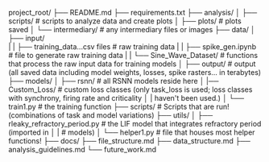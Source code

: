 project_root/
├── README.md
├── requirements.txt
├── analysis/
│   ├── scripts/                # scripts to analyze data and create plots
│   ├── plots/                  # plots saved
│   └── intermediary/           # any intermediary files or images 
├── data/
│   ├── input/           
|   |   ├── training_data...csv files   # raw training data
|   |   ├── spike_gen.ipynb             # file to generate raw training data
|   |   └── Sine_Wave_Dataset/         # functions that process the raw input data for training models
│   ├── output/                        # output (all saved data including model weights, losses, spike rasters... in terabytes)
├── models/
│   ├── rsnn/                   # all RSNN models reside here
│   |── Custom_Loss/            # custom loss classes (only task_loss is used; loss classes with synchrony, firing rate and criticality │   |                               haven't been used.)
│   └── train1.py               # the training function
├── scripts/                    # Scripts that are run! (combinations of task and model variations)
├── utils/
│   ├── rleaky_refractory_period.py     # the LIF model that integrates refractory period (imported in 
│   |                                   # models)
│   └── helper1.py              # file that houses most helper functions!
├── docs/
    ├── file_structure.md
    ├── data_structure.md
    ├── analysis_guidelines.md
    └── future_work.md